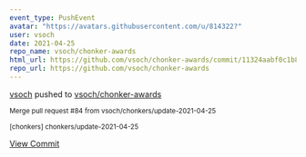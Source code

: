 ```yaml
---
event_type: PushEvent
avatar: "https://avatars.githubusercontent.com/u/814322?"
user: vsoch
date: 2021-04-25
repo_name: vsoch/chonker-awards
html_url: https://github.com/vsoch/chonker-awards/commit/11324aabf0c1b8b086d46f888040a10612bbb2b6
repo_url: https://github.com/vsoch/chonker-awards
---
```


<a href='https://github.com/vsoch' target='_blank'>vsoch</a> pushed to <a href='https://github.com/vsoch/chonker-awards' target='_blank'>vsoch/chonker-awards</a>

<small>Merge pull request #84 from vsoch/chonkers/update-2021-04-25

[chonkers] chonkers/update-2021-04-25</small>

<a href='https://github.com/vsoch/chonker-awards/commit/11324aabf0c1b8b086d46f888040a10612bbb2b6' target='_blank'>View Commit</a>